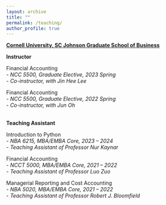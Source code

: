 ```yaml
---
layout: archive
title: ""
permalink: /teaching/
author_profile: true
---
```



<b><u>Cornell University, SC Johnson Graduate School of Business</u></b><br/>

<b>Instructor</b>

Financial Accounting \
*- NCC 5500, Graduate Elective, 2023 Spring*\
*- Co-instructor, with Jin Hee Lee*

Financial Accounting \
*- NCC 5500, Graduate Elective, 2022 Spring*\
*- Co-instructor, with Jun Oh*

<br/>
<b>Teaching Assistant</b>

Introduction to Python\
*- NBA 6215, MBA/EMBA Core, 2023 – 2024*\
*- Teaching Assistant of Professor Nur Kaynar*


Financial Accounting\
*- NCCT 5000, MBA/EMBA Core, 2021 – 2022* \
*- Teaching Assistant of Professor Luo Zuo* 
	

Managerial Reporting and Cost Accounting\
*- NBA 5020, MBA/EMBA Core, 2021 – 2022*\
*- Teaching Assistant of Professor Robert J. Bloomfield*
